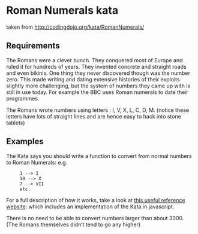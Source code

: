 # Roman Numerals kata

taken from http://codingdojo.org/kata/RomanNumerals/

## Requirements

The Romans were a clever bunch. They conquered most of Europe and ruled it for 
hundreds of years. They invented concrete and straight roads and even bikinis. 
One thing they never discovered though was the number zero. This made writing 
and dating extensive histories of their exploits slightly more challenging, but 
the system of numbers they came up with is still in use today. For example the 
BBC uses Roman numerals to date their programmes.

The Romans wrote numbers using letters : I, V, X, L, C, D, M. (notice these 
letters have lots of straight lines and are hence easy to hack into stone 
tablets)

## Examples

The Kata says you should write a function to convert from normal numbers to 
Roman Numerals: e.g.

```
     1 --> I
     10 --> X
     7 --> VII
     etc.
```

For a full description of how it works, take a look at 
[this useful reference website](http://www.novaroma.org/via_romana/numbers.html): 
which includes an implementation of the Kata in javascript.

There is no need to be able to convert numbers larger than about 3000. (The 
Romans themselves didn’t tend to go any higher)
